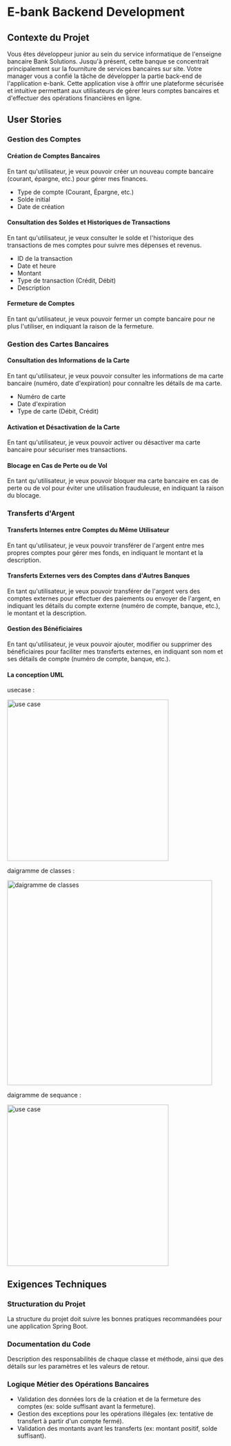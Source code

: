 # E-bank Backend Development

## Contexte du Projet

Vous êtes développeur junior au sein du service informatique de l'enseigne bancaire Bank Solutions. Jusqu'à présent, cette banque se concentrait principalement sur la fourniture de services bancaires sur site. Votre manager vous a confié la tâche de développer la partie back-end de l'application e-bank. Cette application vise à offrir une plateforme sécurisée et intuitive permettant aux utilisateurs de gérer leurs comptes bancaires et d'effectuer des opérations financières en ligne.

## User Stories

### Gestion des Comptes

#### Création de Comptes Bancaires
En tant qu'utilisateur, je veux pouvoir créer un nouveau compte bancaire (courant, épargne, etc.) pour gérer mes finances.
- Type de compte (Courant, Épargne, etc.)
- Solde initial
- Date de création

#### Consultation des Soldes et Historiques de Transactions
En tant qu'utilisateur, je veux consulter le solde et l'historique des transactions de mes comptes pour suivre mes dépenses et revenus.
- ID de la transaction
- Date et heure
- Montant
- Type de transaction (Crédit, Débit)
- Description

#### Fermeture de Comptes
En tant qu'utilisateur, je veux pouvoir fermer un compte bancaire pour ne plus l'utiliser, en indiquant la raison de la fermeture.

### Gestion des Cartes Bancaires

#### Consultation des Informations de la Carte
En tant qu'utilisateur, je veux pouvoir consulter les informations de ma carte bancaire (numéro, date d'expiration) pour connaître les détails de ma carte.
- Numéro de carte
- Date d'expiration
- Type de carte (Débit, Crédit)

#### Activation et Désactivation de la Carte
En tant qu'utilisateur, je veux pouvoir activer ou désactiver ma carte bancaire pour sécuriser mes transactions.

#### Blocage en Cas de Perte ou de Vol
En tant qu'utilisateur, je veux pouvoir bloquer ma carte bancaire en cas de perte ou de vol pour éviter une utilisation frauduleuse, en indiquant la raison du blocage.

### Transferts d'Argent

#### Transferts Internes entre Comptes du Même Utilisateur
En tant qu'utilisateur, je veux pouvoir transférer de l'argent entre mes propres comptes pour gérer mes fonds, en indiquant le montant et la description.

#### Transferts Externes vers des Comptes dans d'Autres Banques
En tant qu'utilisateur, je veux pouvoir transférer de l'argent vers des comptes externes pour effectuer des paiements ou envoyer de l'argent, en indiquant les détails du compte externe (numéro de compte, banque, etc.), le montant et la description.

#### Gestion des Bénéficiaires
En tant qu'utilisateur, je veux pouvoir ajouter, modifier ou supprimer des bénéficiaires pour faciliter mes transferts externes, en indiquant son nom et ses détails de compte (numéro de compte, banque, etc.).

#### La conception UML

usecase :

<img width="374" alt="use case" src="https://github.com/ilyashaqyqy/E-BankSolution/assets/157011241/599f553a-82cc-40e5-a26a-97e796b67ae3">

daigramme de classes :

<img width="475" alt="daigramme de classes" src="https://github.com/ilyashaqyqy/E-BankSolution/assets/157011241/42a8d7a0-1641-4d3a-942d-8347a7012a47">

daigramme de sequance :

<img width="374" alt="use case" src="https://github.com/ilyashaqyqy/E-BankSolution/assets/157011241/5d2344f3-e049-48a9-bc3f-281638a9e82b">



## Exigences Techniques

### Structuration du Projet
La structure du projet doit suivre les bonnes pratiques recommandées pour une application Spring Boot.

### Documentation du Code
Description des responsabilités de chaque classe et méthode, ainsi que des détails sur les paramètres et les valeurs de retour.

### Logique Métier des Opérations Bancaires
- Validation des données lors de la création et de la fermeture des comptes (ex: solde suffisant avant la fermeture).
- Gestion des exceptions pour les opérations illégales (ex: tentative de transfert à partir d'un compte fermé).
- Validation des montants avant les transferts (ex: montant positif, solde suffisant).
